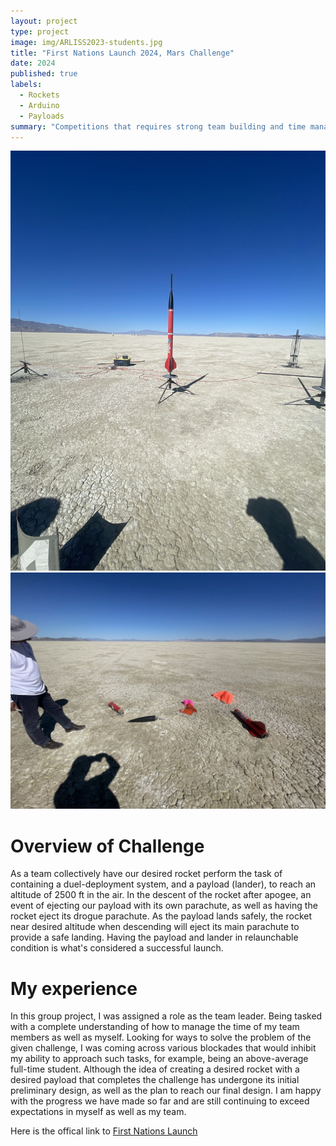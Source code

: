 ```yaml
---
layout: project
type: project
image: img/ARLISS2023-students.jpg
title: "First Nations Launch 2024, Mars Challenge"
date: 2024
published: true
labels:
  - Rockets
  - Arduino
  - Payloads  
summary: "Competitions that requires strong team building and time management to complete the designed goal."
---
```

<div class="text-center p-4">
  <img width="1000px" 
       src="../img/FNL 2024/IMG_4900.jpg" 
       class="img-thumbnail" >
  <img width="1000px" 
       src="../img/FNL 2024/IMG_4906.jpg" 
       class="img-thumbnail" >
</div>

# Overview of Challenge
  As a team collectively have our desired rocket perform the task of containing a duel-deployment system, and a payload (lander), to 
  reach an altitude of 2500 ft in the air. In the descent of the rocket after apogee, an event of ejecting our payload with its own parachute,
  as well as having the rocket eject its drogue parachute. As the payload lands safely, the rocket near desired altitude when descending 
  will eject its main parachute to provide a safe landing. Having the payload and lander in relaunchable
  condition is what's considered a successful launch.

# My experience
In this group project, I was assigned a role as the team leader. Being tasked with a complete understanding of how to manage the time of my team members as well as myself. Looking for ways to solve the problem of the given challenge, I was coming across various blockades that would inhibit my ability to approach such tasks, for example, being an above-average full-time student. Although the idea of creating a desired rocket with a desired payload that completes the challenge has undergone its initial preliminary design, as well as the plan to reach our final design. I am happy with the progress we have made so far and are still continuing to exceed expectations in myself as well as my team.

Here is the offical link to [First Nations Launch](https://spacegrant.carthage.edu/first-nations-launch/)
